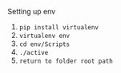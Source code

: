 Setting up env 

1. ```pip install virtualenv```<br>
2. ```virtualenv env```<br>
3. ```cd env/Scripts```<br>
4. ```./active```<br>
5. ```return to folder root path```<br>

